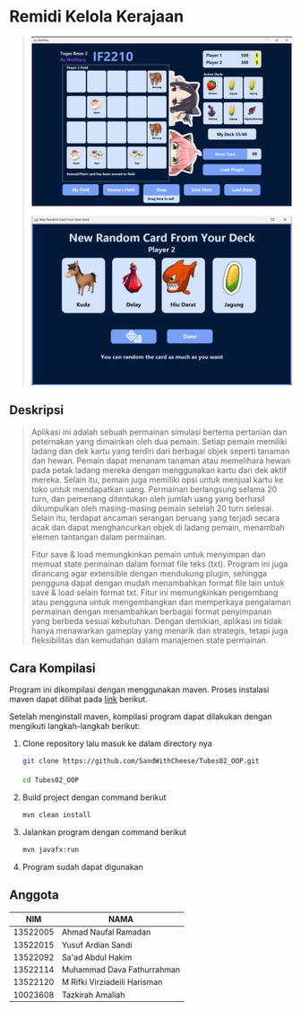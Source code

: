 # Remidi Kelola Kerajaan

> 
> ![program](src/main/resources/com/if2210/app/assets/MoliNana.png)  <br>
>
> 
> ![program2](src/main/resources/com/if2210/app/assets/MoliNana2.png)

## Deskripsi

> Aplikasi ini adalah sebuah permainan simulasi bertema pertanian dan peternakan yang dimainkan oleh dua pemain. Setiap pemain memiliki ladang dan dek kartu yang terdiri dari berbagai objek seperti tanaman dan hewan. Pemain dapat menanam tanaman atau memelihara hewan pada petak ladang mereka dengan menggunakan kartu dari dek aktif mereka. Selain itu, pemain juga memiliki opsi untuk menjual kartu ke toko untuk mendapatkan uang. Permainan berlangsung selama 20 turn, dan pemenang ditentukan oleh jumlah uang yang berhasil dikumpulkan oleh masing-masing pemain setelah 20 turn selesai. Selain itu, terdapat ancaman serangan beruang yang terjadi secara acak dan dapat menghancurkan objek di ladang pemain, menambah elemen tantangan dalam permainan.
>
> Fitur save & load memungkinkan pemain untuk menyimpan dan memuat state permainan dalam format file teks (txt). Program ini juga dirancang agar extensible dengan mendukung plugin, sehingga pengguna dapat dengan mudah menambahkan format file lain untuk save & load selain format txt. Fitur ini memungkinkan pengembang atau pengguna untuk mengembangkan dan memperkaya pengalaman permainan dengan menambahkan berbagai format penyimpanan yang berbeda sesuai kebutuhan. Dengan demikian, aplikasi ini tidak hanya menawarkan gameplay yang menarik dan strategis, tetapi juga fleksibilitas dan kemudahan dalam manajemen state permainan.

## Cara Kompilasi

Program ini dikompilasi dengan menggunakan maven. Proses instalasi maven dapat dilihat pada [link](https://maven.apache.org/install.html) berikut.

Setelah menginstall maven, kompilasi program dapat dilakukan dengan mengikuti langkah-langkah berikut:

1. Clone repository lalu masuk ke dalam directory nya

   ```bash
   git clone https://github.com/SandWithCheese/Tubes02_OOP.git

   cd Tubes02_OOP
   ```

2. Build project dengan command berikut

   ```bash
   mvn clean install
   ```

3. Jalankan program dengan command berikut

   ```bash
   mvn javafx:run
   ```

4. Program sudah dapat digunakan

## Anggota

| NIM      | NAMA                         |
| -------- | ---------------------------- |
| 13522005 | Ahmad Naufal Ramadan         |
| 13522015 | Yusuf Ardian Sandi           |
| 13522092 | Sa'ad Abdul Hakim            |
| 13522114 | Muhammad Dava Fathurrahman   |
| 13522120 | M Rifki Virziadeili Harisman |
| 10023608 | Tazkirah Amaliah             |
